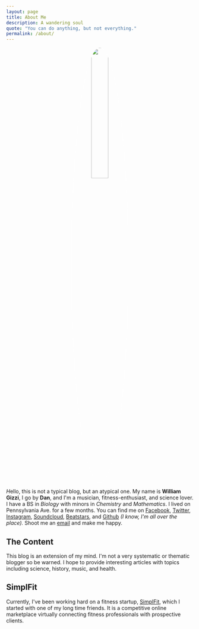 ```yaml
---
layout: page
title: About Me
description: A wandering soul
quote: "You can do anything, but not everything."
permalink: /about/
---
```


<center><img src = "{{ site.url }}/images/{{ site.owner.avatar }}" style = "border: 1px #fff solid; border-radius: 100%; width: 30%;"></center>

*H*ello, this is not a typical blog, but an atypical one. My name is **William Gizzi**, I go by **Dan**, and I'm a musician, fitness-enthusiast, and science lover. I have a BS in *Biology* with minors in *Chemistry* and *Mathematics*. I lived on Pennsylvania Ave. for a few months. You can find me on [Facebook](http://facebook.com/wdgizzi), [Twitter](http://twitter.com/dangizzi),
[Instagram](http://instagram.com/dangizzi), [Soundcloud](http://soundcloud.com/wdgizzi), [Beatstars](http://gizzibeats.beatstars.com/), and [Github](https://github.com/gizzidan) *(I know, I'm all over the place).* Shoot me an [email](mailto:gizzidan01@gmail.com) and make me happy.

## The Content
This blog is an extension of my mind. I'm not a very systematic or thematic blogger so be warned. I hope to provide interesting articles with topics including science, history, music, and health.

## SimplFit
Currently, I've been working hard on a fitness startup, [SimplFit](http://www.simplfit.com/), which I started with one of my long time friends. It is a competitive online marketplace virtually connecting fitness professionals with prospective clients.
